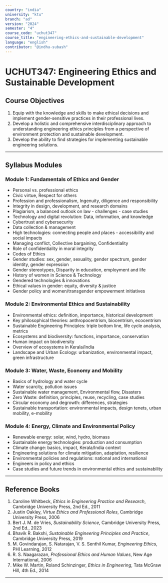 ```yaml
---
country: "india"
university: "ktu"
branch: "ad"
version: "2024"
semester: "4"
course_code: "uchut347"
course_title: "engineering-ethics-and-sustainable-development"
language: "english"
contributor: "@indhu-subash"
---
```


# UCHUT347: Engineering Ethics and Sustainable Development

## Course Objectives

1. Equip with the knowledge and skills to make ethical decisions and implement gender-sensitive practices in their professional lives.  
2. Develop a holistic and comprehensive interdisciplinary approach to understanding engineering ethics principles from a perspective of environment protection and sustainable development.  
3. Develop the ability to find strategies for implementing sustainable engineering solutions.  

---

## Syllabus Modules

### Module 1: Fundamentals of Ethics and Gender
- Personal vs. professional ethics  
- Civic virtue, Respect for others  
- Profession and professionalism, Ingenuity, diligence and responsibility  
- Integrity in design, development, and research domains  
- Plagiarism, a balanced outlook on law - challenges - case studies  
- Technology and digital revolution: Data, information, and knowledge  
- Cybertrust and cybersecurity  
- Data collection & management  
- High technologies: connecting people and places - accessibility and social impacts  
- Managing conflict, Collective bargaining, Confidentiality  
- Role of confidentiality in moral integrity  
- Codes of Ethics  
- Gender studies: sex, gender, sexuality, gender spectrum, gender identity, gender expression  
- Gender stereotypes, Disparity in education, employment and life  
- History of women in Science & Technology  
- Gendered technologies & innovations  
- Ethical values in gender: equity, diversity & justice  
- Gender policy and women/transgender empowerment initiatives  

### Module 2: Environmental Ethics and Sustainability
- Environmental ethics: definition, importance, historical development  
- Key philosophical theories: anthropocentrism, biocentrism, ecocentrism  
- Sustainable Engineering Principles: triple bottom line, life cycle analysis, metrics  
- Ecosystems and biodiversity: functions, importance, conservation  
- Human impact on biodiversity  
- Overview of ecosystems in Kerala/India  
- Landscape and Urban Ecology: urbanization, environmental impact, green infrastructure  

### Module 3: Water, Waste, Economy and Mobility
- Basics of hydrology and water cycle  
- Water scarcity, pollution issues  
- Sustainable water management, Environmental flow, Disasters  
- Zero Waste: definition, principles, reuse, recycling, case studies  
- Circular economy and degrowth: differences, strategies  
- Sustainable transportation: environmental impacts, design tenets, urban mobility, e-mobility  

### Module 4: Energy, Climate and Environmental Policy
- Renewable energy: solar, wind, hydro, biomass  
- Sustainable energy technologies: production and consumption  
- Climate change: basics, impact, Kerala/India context  
- Engineering solutions for climate mitigation, adaptation, resilience  
- Environmental policies and regulations: national and international  
- Engineers in policy and ethics  
- Case studies and future trends in environmental ethics and sustainability  

---

## Reference Books

1. Caroline Whitbeck, *Ethics in Engineering Practice and Research*, Cambridge University Press, 2nd Ed., 2011  
2. Justin Oakley, *Virtue Ethics and Professional Roles*, Cambridge University Press, 2006  
3. Bert J. M. de Vries, *Sustainability Science*, Cambridge University Press, 2nd Ed., 2023  
4. Bhavik R. Bakshi, *Sustainable Engineering Principles and Practice*, Cambridge University Press, 2019  
5. M. Govindarajan, S. Natarajan, V. S. Senthil Kumar, *Engineering Ethics*, PHI Learning, 2012  
6. R. S. Naagarazan, *Professional Ethics and Human Values*, New Age International, 2006  
7. Mike W. Martin, Roland Schinzinger, *Ethics in Engineering*, Tata McGraw Hill, 4th Ed., 2014  

---

